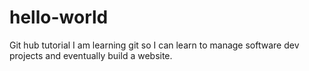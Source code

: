 # hello-world
Git hub tutorial
I am learning git so I can learn to manage software dev projects and eventually build a website.
